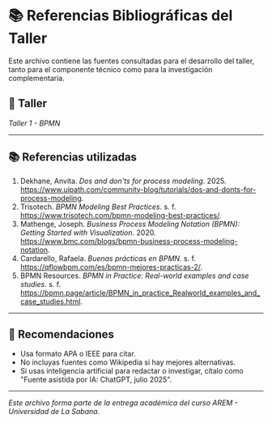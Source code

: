 # 📚 Referencias Bibliográficas del Taller

Este archivo contiene las fuentes consultadas para el desarrollo del taller, tanto para el componente técnico como para la investigación complementaria.

## 🔖 Taller
_Taller 1 - BPMN_

---

## 📚 Referencias utilizadas

1. Dekhane, Anvita. *Dos and don'ts for process modeling*. 2025. https://www.uipath.com/community-blog/tutorials/dos-and-donts-for-process-modeling.  
2. Trisotech. *BPMN Modeling Best Practices*. s. f. https://www.trisotech.com/bpmn-modeling-best-practices/. 
3. Mathenge, Joseph. *Business Process Modeling Notation (BPMN): Getting Started with Visualization*. 2020. https://www.bmc.com/blogs/bpmn-business-process-modeling-notation.  
4. Cardarello, Rafaela. *Buenas prácticas en BPMN*. s. f. https://qflowbpm.com/es/bpmn-mejores-practicas-2/.
5. BPMN Resources. *BPMN in Practice: Real-world examples and case studies*. s. f. https://bpmn.page/article/BPMN_in_practice_Realworld_examples_and_case_studies.html.

---

## 📌 Recomendaciones

- Usa formato APA o IEEE para citar.
- No incluyas fuentes como Wikipedia si hay mejores alternativas.
- Si usas inteligencia artificial para redactar o investigar, cítalo como "Fuente asistida por IA: ChatGPT, julio 2025".

---

_Este archivo forma parte de la entrega académica del curso AREM - Universidad de La Sabana._
